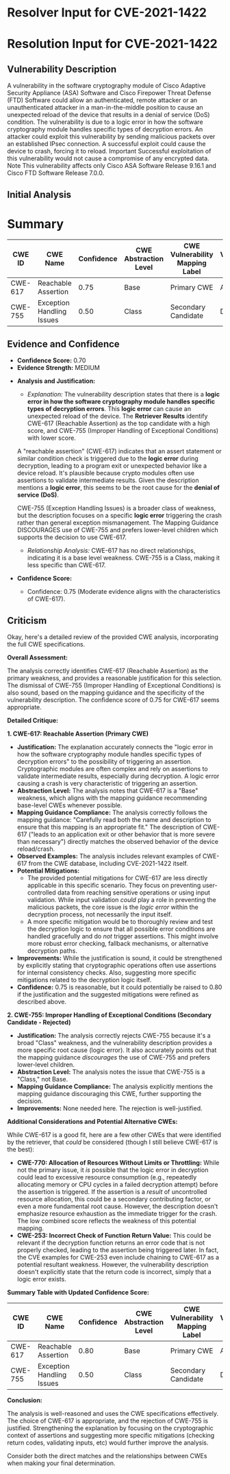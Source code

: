 # Resolver Input for CVE-2021-1422

# Resolution Input for CVE-2021-1422

## Vulnerability Description
A vulnerability in the software cryptography module of Cisco Adaptive Security Appliance (ASA) Software and Cisco Firepower Threat Defense (FTD) Software could allow an authenticated, remote attacker or an unauthenticated attacker in a man-in-the-middle position to cause an unexpected reload of the device that results in a denial of service (DoS) condition. The vulnerability is due to a logic error in how the software cryptography module handles specific types of decryption errors. An attacker could exploit this vulnerability by sending malicious packets over an established IPsec connection. A successful exploit could cause the device to crash, forcing it to reload. Important Successful exploitation of this vulnerability would not cause a compromise of any encrypted data. Note This vulnerability affects only Cisco ASA Software Release 9.16.1 and Cisco FTD Software Release 7.0.0.

## Initial Analysis
# Summary
| CWE ID  | CWE Name                        | Confidence | CWE Abstraction Level | CWE Vulnerability Mapping Label | CWE-Vulnerability Mapping Notes |
|---------|---------------------------------|------------|-----------------------|---------------------------------|---------------------------------|
| CWE-617 | Reachable Assertion             | 0.75       | Base                  | Primary CWE                      | Allowed                         |
| CWE-755 | Exception Handling Issues       | 0.50       | Class                 | Secondary Candidate             | Discouraged                     |

## Evidence and Confidence

*   **Confidence Score:** 0.70
*   **Evidence Strength:** MEDIUM

- **Analysis and Justification:**
  - *Explanation:* The vulnerability description states that there is a **logic error in how the software cryptography module handles specific types of decryption errors**. This **logic error** can cause an unexpected reload of the device. The **Retriever Results** identify CWE-617 (Reachable Assertion) as the top candidate with a high score, and CWE-755 (Improper Handling of Exceptional Conditions) with lower score.

  A "reachable assertion" (CWE-617) indicates that an assert statement or similar condition check is triggered due to the **logic error** during decryption, leading to a program exit or unexpected behavior like a device reload. It's plausible because crypto modules often use assertions to validate intermediate results. Given the description mentions a **logic error**, this seems to be the root cause for the **denial of service (DoS)**.

  CWE-755 (Exception Handling Issues) is a broader class of weakness, but the description focuses on a specific **logic error** triggering the crash rather than general exception mismanagement. The Mapping Guidance DISCOURAGES use of CWE-755 and prefers lower-level children which supports the decision to use CWE-617.

  - *Relationship Analysis:* CWE-617 has no direct relationships, indicating it is a base level weakness. CWE-755 is a Class, making it less specific than CWE-617.

- **Confidence Score:**
  - Confidence: 0.75 (Moderate evidence aligns with the characteristics of CWE-617).

## Criticism
Okay, here's a detailed review of the provided CWE analysis, incorporating the full CWE specifications.

**Overall Assessment:**

The analysis correctly identifies CWE-617 (Reachable Assertion) as the primary weakness, and provides a reasonable justification for this selection. The dismissal of CWE-755 (Improper Handling of Exceptional Conditions) is also sound, based on the mapping guidance and the specificity of the vulnerability description. The confidence score of 0.75 for CWE-617 seems appropriate.

**Detailed Critique:**

**1. CWE-617: Reachable Assertion (Primary CWE)**

*   **Justification:** The explanation accurately connects the "logic error in how the software cryptography module handles specific types of decryption errors" to the possibility of triggering an assertion. Cryptographic modules are often complex and rely on assertions to validate intermediate results, especially during decryption. A logic error causing a crash is very characteristic of triggering an assertion.
*   **Abstraction Level:**  The analysis notes that CWE-617 is a "Base" weakness, which aligns with the mapping guidance recommending base-level CWEs whenever possible.
*   **Mapping Guidance Compliance:**  The analysis correctly follows the mapping guidance: "Carefully read both the name and description to ensure that this mapping is an appropriate fit." The description of CWE-617 ("leads to an application exit or other behavior that is more severe than necessary") directly matches the observed behavior of the device reload/crash.
*   **Observed Examples:** The analysis includes relevant examples of CWE-617 from the CWE database, including CVE-2021-1422 itself.
*   **Potential Mitigations:**
    *   The provided potential mitigations for CWE-617 are less directly applicable in this specific scenario. They focus on preventing user-controlled data from reaching sensitive operations or using input validation. While input validation *could* play a role in preventing the malicious packets, the core issue is the *logic error* within the decryption process, not necessarily the input itself.
    *   A more specific mitigation would be to thoroughly review and test the decryption logic to ensure that all possible error conditions are handled gracefully and do *not* trigger assertions. This might involve more robust error checking, fallback mechanisms, or alternative decryption paths.
*   **Improvements:** While the justification is sound, it could be strengthened by explicitly stating that cryptographic operations often use assertions for internal consistency checks. Also, suggesting more specific mitigations related to the decryption logic itself.
*   **Confidence:** 0.75 is reasonable, but it could potentially be raised to 0.80 if the justification and the suggested mitigations were refined as described above.

**2. CWE-755: Improper Handling of Exceptional Conditions (Secondary Candidate - Rejected)**

*   **Justification:** The analysis correctly rejects CWE-755 because it's a broad "Class" weakness, and the vulnerability description provides a more specific root cause (logic error).  It also accurately points out that the mapping guidance *discourages* the use of CWE-755 and prefers lower-level children.
*   **Abstraction Level:** The analysis notes the issue that CWE-755 is a "Class," not Base.
*   **Mapping Guidance Compliance:** The analysis explicitly mentions the mapping guidance discouraging this CWE, further supporting the decision.
*   **Improvements:** None needed here. The rejection is well-justified.

**Additional Considerations and Potential Alternative CWEs:**

While CWE-617 is a good fit, here are a few other CWEs that were identified by the retriever, that *could* be considered (though I still believe CWE-617 is the best):

*   **CWE-770: Allocation of Resources Without Limits or Throttling:** While not the primary issue, it *is* possible that the logic error in decryption could lead to excessive resource consumption (e.g., repeatedly allocating memory or CPU cycles in a failed decryption attempt) before the assertion is triggered.  If the assertion is a *result* of uncontrolled resource allocation, this could be a secondary contributing factor, or even a more fundamental root cause. However, the description doesn't emphasize resource exhaustion as the immediate trigger for the crash. The low combined score reflects the weakness of this potential mapping.
*   **CWE-253: Incorrect Check of Function Return Value:** This could be relevant if the decryption function returns an error code that is not properly checked, leading to the assertion being triggered later. In fact, the CVE examples for CWE-253 even include chaining to CWE-617 as a potential resultant weakness. However, the vulnerability description doesn't explicitly state that the return code is incorrect, simply that a logic error exists.

**Summary Table with Updated Confidence Score:**

| CWE ID  | CWE Name                        | Confidence | CWE Abstraction Level | CWE Vulnerability Mapping Label | CWE-Vulnerability Mapping Notes |
|---------|---------------------------------|------------|-----------------------|---------------------------------|---------------------------------|
| CWE-617 | Reachable Assertion             | 0.80       | Base                  | Primary CWE                      | Allowed                         |
| CWE-755 | Exception Handling Issues       | 0.50       | Class                 | Secondary Candidate             | Discouraged                     |

**Conclusion:**

The analysis is well-reasoned and uses the CWE specifications effectively. The choice of CWE-617 is appropriate, and the rejection of CWE-755 is justified. Strengthening the explanation by focusing on the cryptographic context of assertions and suggesting more specific mitigations (checking return codes, validating inputs, etc) would further improve the analysis.

Consider both the direct matches and the relationships between CWEs
when making your final determination.
        